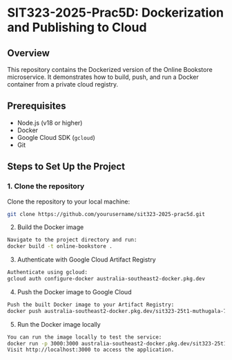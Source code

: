 # SIT323-2025-Prac5D: Dockerization and Publishing to Cloud

## Overview
This repository contains the Dockerized version of the Online Bookstore microservice. It demonstrates how to build, push, and run a Docker container from a private cloud registry.

## Prerequisites
- Node.js (v18 or higher)
- Docker
- Google Cloud SDK (`gcloud`)
- Git

## Steps to Set Up the Project

### 1. Clone the repository
Clone the repository to your local machine:
```bash
git clone https://github.com/yourusername/sit323-2025-prac5d.git
```
2. Build the Docker image
```bash
Navigate to the project directory and run:
docker build -t online-bookstore .
```
3. Authenticate with Google Cloud Artifact Registry
```bash
Authenticate using gcloud:
gcloud auth configure-docker australia-southeast2-docker.pkg.dev
```
4. Push the Docker image to Google Cloud
```bash
Push the built Docker image to your Artifact Registry:
docker push australia-southeast2-docker.pkg.dev/sit323-25t1-muthugala-7935cea/online-bookstore-repo/online-bookstore:latest
```
5. Run the Docker image locally
```bash
You can run the image locally to test the service:
docker run -p 3000:3000 australia-southeast2-docker.pkg.dev/sit323-25t1-muthugala-7935cea/online-bookstore-repo/online-bookstore:latest
Visit http://localhost:3000 to access the application.
```
